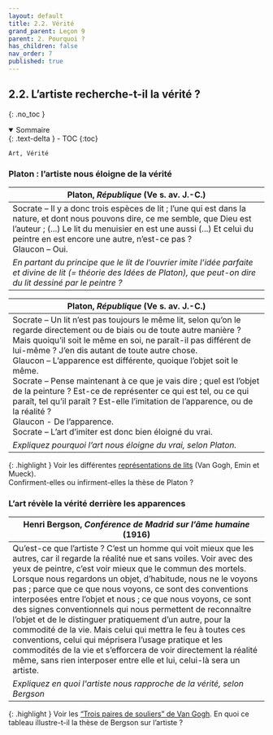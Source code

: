 ```yaml
---
layout: default
title: 2.2. Vérité
grand_parent: Leçon 9
parent: 2. Pourquoi ?
has_children: false
nav_order: 7
published: true
---
```


## 2.2. L’artiste recherche-t-il la vérité ?
{: .no_toc }

<details open markdown="block">
  <summary>
    Sommaire
  </summary>
  {: .text-delta }
- TOC
{:toc}
</details>

`Art, Vérité`

### Platon : l’artiste nous éloigne de la vérité

| Platon, *République* (Ve s. av. J.-C.)                   |
| ------------------------------------------------------------ |
| Socrate – Il y a donc trois espèces de lit ; l’une qui est dans la nature, et dont nous pouvons dire, ce me semble, que Dieu est l’auteur ; (...) Le lit du menuisier en est une aussi (...) Et celui du peintre en est encore une autre, n’est-ce pas ?<br>Glaucon – Oui. |
| *En partant du principe que le lit de l’ouvrier imite l’idée parfaite et divine de lit (= théorie des Idées de Platon), que peut-on dire du lit dessiné par le peintre ?*  |

| Platon, *République* (Ve s. av. J.-C.)          |
| ------------------------------------------------------------ |
| Socrate – Un lit n’est pas toujours le même lit, selon qu’on le regarde directement ou de biais ou de toute autre manière ? Mais quoiqu’il soit le même en soi, ne paraît-il pas différent de lui-même ? J’en dis autant de toute autre chose.<br>Glaucon – L’apparence est différente, quoique l’objet soit le même.<br>Socrate – Pense maintenant à ce que je vais dire ; quel est l’objet de la peinture ? Est-ce de représenter ce qui est tel, ou ce qui paraît, tel qu’il paraît ? Est-elle l’imitation de l’apparence, ou de la réalité ?<br>Glaucon - De l’apparence.<br>Socrate – L’art d’imiter est donc bien éloigné du vrai. |
| *Expliquez pourquoi l’art nous éloigne du vrai, selon Platon.*     |

{: .highlight }
Voir les différentes [représentations de lits](/../philotg/docs/L9/L9-3-2-1.html) (Van Gogh, Emin et Mueck).  
Confirment-elles ou infirment-elles la thèse de Platon ?

### L’art révèle la vérité derrière les apparences

| Henri Bergson, *Conférence de Madrid sur l’âme humaine* (1916)          |
| ----------------------------------------------------- |
| Qu’est-ce que l’artiste ? C’est un homme qui voit mieux que les autres, car il regarde la réalité nue et sans voiles. Voir avec des yeux de peintre, c’est voir mieux que le commun des mortels. Lorsque nous regardons un objet, d’habitude, nous ne le voyons pas ; parce que ce que nous voyons, ce sont des conventions interposées entre l’objet et nous ; ce que nous voyons, ce sont des signes conventionnels qui nous permettent de reconnaître l’objet et de le distinguer pratiquement d’un autre, pour la commodité de la vie. Mais celui qui mettra le feu à toutes ces conventions, celui qui méprisera l’usage pratique et les commodités de la vie et s’efforcera de voir directement la réalité même, sans rien interposer entre elle et lui, celui-là sera un artiste. |
| *Expliquez en quoi l'artiste nous rapproche de la vérité, selon Bergson*             |

{: .highlight }
Voir les [“Trois paires de souliers”  de Van Gogh](/../philotg/docs/L9/L9-3-2-2.html). En quoi ce tableau illustre-t-il la thèse de Bergson sur l’artiste ?

